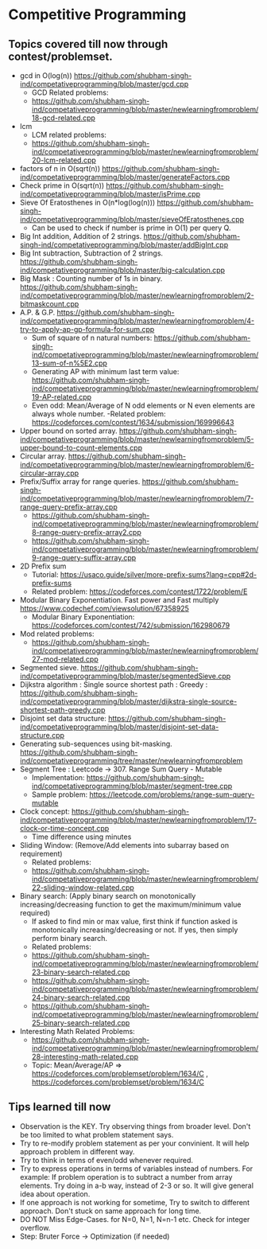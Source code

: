 # Competitive Programming

## Topics covered till now through contest/problemset.
- gcd in O(log(n)) https://github.com/shubham-singh-ind/competativeprogramming/blob/master/gcd.cpp
  - GCD Related problems:
  - https://github.com/shubham-singh-ind/competativeprogramming/blob/master/newlearningfromproblem/18-gcd-related.cpp
- lcm
  - LCM related problems:
  - https://github.com/shubham-singh-ind/competativeprogramming/blob/master/newlearningfromproblem/20-lcm-related.cpp
- factors of n in O(sqrt(n)) https://github.com/shubham-singh-ind/competativeprogramming/blob/master/generateFactors.cpp
- Check prime in O(sqrt(n)) https://github.com/shubham-singh-ind/competativeprogramming/blob/master/isPrime.cpp
- Sieve Of Eratosthenes in O(n*log(log(n))) https://github.com/shubham-singh-ind/competativeprogramming/blob/master/sieveOfEratosthenes.cpp
  - Can be used to check if number is prime in O(1) per query Q.
- Big Int addition, Addition of 2 strings. https://github.com/shubham-singh-ind/competativeprogramming/blob/master/addBigInt.cpp
- Big Int subtraction, Subtraction of 2 strings. https://github.com/shubham-singh-ind/competativeprogramming/blob/master/big-calculation.cpp
- Big Mask : Counting number of 1s in binary. https://github.com/shubham-singh-ind/competativeprogramming/blob/master/newlearningfromproblem/2-bitmaskcount.cpp
- A.P. & G.P. https://github.com/shubham-singh-ind/competativeprogramming/blob/master/newlearningfromproblem/4-try-to-apply-ap-gp-formula-for-sum.cpp
  - Sum of square of n natural numbers: https://github.com/shubham-singh-ind/competativeprogramming/blob/master/newlearningfromproblem/13-sum-of-n%5E2.cpp
  - Generating AP with minimum last term value: https://github.com/shubham-singh-ind/competativeprogramming/blob/master/newlearningfromproblem/19-AP-related.cpp
  - Even odd: Mean/Average of N odd elements or N even elements are always whole number.
    -Related problem: https://codeforces.com/contest/1634/submission/169996643
- Upper bound on sorted array. https://github.com/shubham-singh-ind/competativeprogramming/blob/master/newlearningfromproblem/5-upper-bound-to-count-elements.cpp
- Circular array. https://github.com/shubham-singh-ind/competativeprogramming/blob/master/newlearningfromproblem/6-circular-array.cpp
- Prefix/Suffix array for range queries. https://github.com/shubham-singh-ind/competativeprogramming/blob/master/newlearningfromproblem/7-range-query-prefix-array.cpp
  - https://github.com/shubham-singh-ind/competativeprogramming/blob/master/newlearningfromproblem/8-range-query-prefix-array2.cpp 
  - https://github.com/shubham-singh-ind/competativeprogramming/blob/master/newlearningfromproblem/9-range-query-suffix-array.cpp
- 2D Prefix sum
  - Tutorial: https://usaco.guide/silver/more-prefix-sums?lang=cpp#2d-prefix-sums
  - Related problem: https://codeforces.com/contest/1722/problem/E
- Modular Binary Exponentiation. Fast power and Fast multiply https://www.codechef.com/viewsolution/67358925
  - Modular Binary Exponentiation: https://codeforces.com/contest/742/submission/162980679
- Mod related problems:
  - https://github.com/shubham-singh-ind/competativeprogramming/blob/master/newlearningfromproblem/27-mod-related.cpp
- Segmented sieve. https://github.com/shubham-singh-ind/competativeprogramming/blob/master/segmentedSieve.cpp
- Dijkstra algorithm : Single source shortest path : Greedy : https://github.com/shubham-singh-ind/competativeprogramming/blob/master/dijkstra-single-source-shortest-path-greedy.cpp
- Disjoint set data structure: https://github.com/shubham-singh-ind/competativeprogramming/blob/master/disjoint-set-data-structure.cpp
- Generating sub-sequences using bit-masking. https://github.com/shubham-singh-ind/competativeprogramming/tree/master/newlearningfromproblem
- Segment Tree : Leetcode -> 307. Range Sum Query - Mutable
  - Implementation: https://github.com/shubham-singh-ind/competativeprogramming/blob/master/segment-tree.cpp
  - Sample problem: https://leetcode.com/problems/range-sum-query-mutable
- Clock concept: https://github.com/shubham-singh-ind/competativeprogramming/blob/master/newlearningfromproblem/17-clock-or-time-concept.cpp
  - Time difference using minutes
- Sliding Window: (Remove/Add elements into subarray based on requirement)
  - Related problems:
  - https://github.com/shubham-singh-ind/competativeprogramming/blob/master/newlearningfromproblem/22-sliding-window-related.cpp
- Binary search: (Apply binary search on monotonically increasing/decreasing function to get the maximum/minimum value required)
  - If asked to find min or max value, first think if function asked is monotonically increasing/decreasing or not. If yes, then simply perform binary search.
  - Related problems:
  - https://github.com/shubham-singh-ind/competativeprogramming/blob/master/newlearningfromproblem/23-binary-search-related.cpp
  - https://github.com/shubham-singh-ind/competativeprogramming/blob/master/newlearningfromproblem/24-binary-search-related.cpp
  - https://github.com/shubham-singh-ind/competativeprogramming/blob/master/newlearningfromproblem/25-binary-search-related.cpp 
- Interesting Math Related Problems:
  - https://github.com/shubham-singh-ind/competativeprogramming/blob/master/newlearningfromproblem/28-interesting-math-related.cpp
  - Topic: Mean/Average/AP => https://codeforces.com/problemset/problem/1634/C , https://codeforces.com/problemset/problem/1634/C

## Tips learned till now
- Observation is the KEY. Try observing things from broader level. Don't be too limited to what problem statement says.
- Try to re-modify problem statement as per your convinient. It will help approach problem in different way.
- Try to think in terms of even/odd whenever required.
- Try to express operations in terms of variables instead of numbers. For example: If problem operation is to subtract a number from array elements. Try doing in a-b way, instead of 2-3 or so. It will give general idea about operation.
- If one approach is not working for sometime, Try to switch to different approach. Don't stuck on same approach for long time.
- DO NOT Miss Edge-Cases. for N=0, N=1, N=n-1 etc. Check for integer overflow.
- Step: Bruter Force -> Optimization (if needed)
